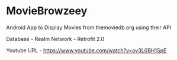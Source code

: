 # MovieBrowzeey


Android App to Display Movies from themoviedb.org using their API

Database - Realm 
Network  - Retrofit 2.0

Youtube URL - https://www.youtube.com/watch?v=ov3L0BH1SpE
